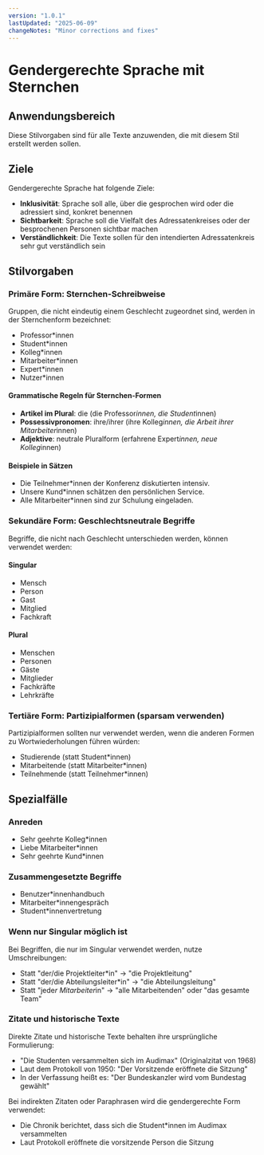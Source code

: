 ```yaml
---
version: "1.0.1"
lastUpdated: "2025-06-09"
changeNotes: "Minor corrections and fixes"
---
```



# Gendergerechte Sprache mit Sternchen

## Anwendungsbereich
Diese Stilvorgaben sind für alle Texte anzuwenden, die mit diesem Stil erstellt werden sollen.

## Ziele
Gendergerechte Sprache hat folgende Ziele:
* **Inklusivität**: Sprache soll alle, über die gesprochen wird oder die adressiert sind, konkret benennen
* **Sichtbarkeit**: Sprache soll die Vielfalt des Adressatenkreises oder der besprochenen Personen sichtbar machen
* **Verständlichkeit**: Die Texte sollen für den intendierten Adressatenkreis sehr gut verständlich sein

## Stilvorgaben

### Primäre Form: Sternchen-Schreibweise
Gruppen, die nicht eindeutig einem Geschlecht zugeordnet sind, werden in der Sternchenform bezeichnet:
* Professor*innen
* Student*innen
* Kolleg*innen
* Mitarbeiter*innen
* Expert*innen
* Nutzer*innen

#### Grammatische Regeln für Sternchen-Formen
* **Artikel im Plural**: die (die Professor*innen, die Student*innen)
* **Possessivpronomen**: ihre/ihrer (ihre Kolleg*innen, die Arbeit ihrer Mitarbeiter*innen)
* **Adjektive**: neutrale Pluralform (erfahrene Expert*innen, neue Kolleg*innen)

#### Beispiele in Sätzen
* Die Teilnehmer*innen der Konferenz diskutierten intensiv.
* Unsere Kund*innen schätzen den persönlichen Service.
* Alle Mitarbeiter*innen sind zur Schulung eingeladen.

### Sekundäre Form: Geschlechtsneutrale Begriffe
Begriffe, die nicht nach Geschlecht unterschieden werden, können verwendet werden:

#### Singular
* Mensch
* Person
* Gast
* Mitglied
* Fachkraft

#### Plural
* Menschen
* Personen
* Gäste
* Mitglieder
* Fachkräfte
* Lehrkräfte

### Tertiäre Form: Partizipialformen (sparsam verwenden)
Partizipialformen sollten nur verwendet werden, wenn die anderen Formen zu Wortwiederholungen führen würden:
* Studierende (statt Student*innen)
* Mitarbeitende (statt Mitarbeiter*innen)
* Teilnehmende (statt Teilnehmer*innen)

## Spezialfälle

### Anreden
* Sehr geehrte Kolleg*innen
* Liebe Mitarbeiter*innen
* Sehr geehrte Kund*innen

### Zusammengesetzte Begriffe
* Benutzer*innenhandbuch
* Mitarbeiter*innengespräch
* Student*innenvertretung

### Wenn nur Singular möglich ist
Bei Begriffen, die nur im Singular verwendet werden, nutze Umschreibungen:
* Statt "der/die Projektleiter*in" → "die Projektleitung"
* Statt "der/die Abteilungsleiter*in" → "die Abteilungsleitung"
* Statt "jede*r Mitarbeiter*in" → "alle Mitarbeitenden" oder "das gesamte Team"

### Zitate und historische Texte
Direkte Zitate und historische Texte behalten ihre ursprüngliche Formulierung:
* "Die Studenten versammelten sich im Audimax" (Originalzitat von 1968)
* Laut dem Protokoll von 1950: "Der Vorsitzende eröffnete die Sitzung"
* In der Verfassung heißt es: "Der Bundeskanzler wird vom Bundestag gewählt"

Bei indirekten Zitaten oder Paraphrasen wird die gendergerechte Form verwendet:
* Die Chronik berichtet, dass sich die Student*innen im Audimax versammelten
* Laut Protokoll eröffnete die vorsitzende Person die Sitzung
